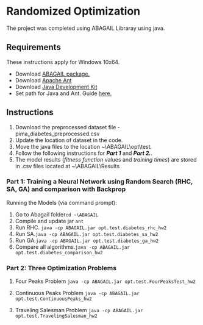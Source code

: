 # Randomized Optimization
The project was completed using ABAGAIL Libraray using java.

## Requirements
These instructions apply for Windows 10x64. 
* Download [ABAGAIL package.](https://github.com/pushkar/ABAGAIL)  
* Download [Apache Ant](https://ant.apache.org/bindownload.cgi)
* Download [Java Development Kit](https://www.oracle.com/technetwork/java/javase/downloads/jdk10-downloads-4416644.html)
* Set path for Java and Ant. Guide [here.](https://www.mkyong.com/ant/how-to-install-apache-ant-on-windows/)


## Instructions
1. Download the preprocessed dataset file - pima_diabetes_preprocessed.csv
2. Update the location of dataset in the code.
2. Move the java files to the location ~\ABAGAIL\opt\test.
3. Follow the following instructions for ***Part 1*** and ***Part 2.***.
4. The model results (*fitness function* values and *training times*) are stored in .csv files located at ~\ABAGAIL\Results

### Part 1: Training a Neural Network using Random Search (RHC, SA, GA) and comparison with Backprop
Running the Models (via command prompt):
1. Go to Abagail folder```cd ~\ABAGAIL```
2. Compile and update jar ```ant```
3. Run RHC. ```java -cp ABAGAIL.jar opt.test.diabetes_rhc_hw2```
4. Run SA.```java -cp ABAGAIL.jar opt.test.diabetes_sa_hw2```
5. Run GA.```java -cp ABAGAIL.jar opt.test.diabetes_ga_hw2```
6. Compare all algorithms.```java -cp ABAGAIL.jar opt.test.diabetes_comparison_hw2```

### Part 2: Three Optimization Problems
1. Four Peaks Problem 
```java -cp ABAGAIL.jar opt.test.FourPeaksTest_hw2```

2. Continuous Peaks Problem 
```java -cp ABAGAIL.jar opt.test.ContinuousPeaks_hw2```

3. Traveling Salesman Problem 
```java -cp ABAGAIL.jar opt.test.TravelingSalesman_hw2```




